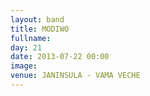 ```yaml
---
layout: band
title: MODIWO
fullname: 
day: 21
date: 2013-07-22 00:00
image: 
venue: JANINSULA - VAMA VECHE
---
```




